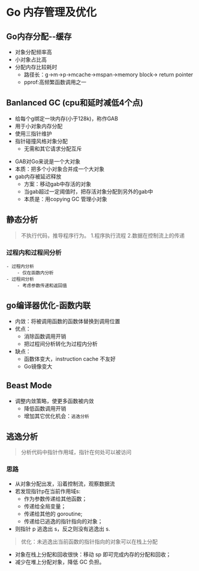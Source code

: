 # Go 内存管理及优化

## Go内存分配--缓存

- 对象分配频率高
- 小对象占比高
- 分配内存比较耗时
    - 路径长：g->m->p->mcache->mspan->memory block-> return pointer
    - pprof:高频繁函数调用之一

## Banlanced GC  (cpu和延时减低4个点)

- 给每个g绑定一块内存(小于128k)，称作GAB
- 用于小对象内存分配
- 使用三指针维护
- 指针碰撞风格对象分配
    - 无需和其它请求分配互斥

 * GAB对Go来说是一个大对象
 * 本质：把多个小对象合并成一个大对象
 * gab内存被延迟释放
    * 方案：移动gab中存活的对象
    * 当gab超过一定阈值时，把存活对象分配到另外的gab中
    * 本质是：用copying GC 管理小对象


## 静态分析

 > 不执行代码，推导程序行为。
    1.程序执行流程
    2.数据在控制流上的传递


### 过程内和过程间分析
    - 过程内分析
        - 仅在函数内分析
    - 过程间分析
        - 考虑参数传递和返回值

## go编译器优化-函数内联

- 内敛：将被调用函数的函数体替换到调用位置
- 优点：
    - 消除函数调用开销
    - 把过程间分析转化为过程内分析
- 缺点：
    - 函数体变大，instruction cache 不友好
    - Go镜像变大

## Beast Mode

- 调整内敛策略，使更多函数被内敛
    - 降低函数调用开销
    - 增加其它优化机会：`逃逸分析`

## 逃逸分析

 > 分析代码中指针作用域，指针在何处可以被访问

### 思路
- 从对象分配出发，沿着控制流，观察数据流
- 若发现指针p在当前作用域s:
    - 作为参数传递给其他函数；
    - 传递给全局变量；
    - 传递给其他的 goroutine;
    - 传递给已逃逸的指针指向的对象；
- 则指针 p 逃逸出 s，反之则没有逃逸出 s.

 > 优化：未逃逸出当前函数的指针指向的对象可以在栈上分配
- 对象在栈上分配和回收很快：移动 sp 即可完成内存的分配和回收；
- 减少在堆上分配对象，降低 GC 负担。




























